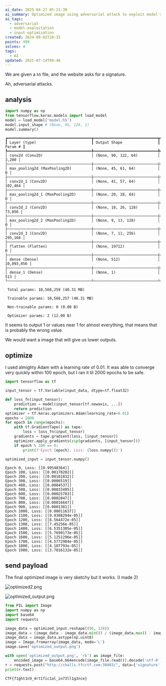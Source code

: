 ```yaml
---
ai_date: 2025-04-27 05:21:30
ai_summary: Optimized image using adversarial attack to exploit model's weakness, submitting manipulated signature for flag
ai_tags:
  - adversarial
  - model-exploitation
  - input-optimization
created: 2024-08-02T20:15
points: 499
solves: 4
tags:
  - AI
updated: 2025-07-14T09:46
---
```


We are given a `h5` file, and the website asks for a signature.

Ah, adversarial attacks.

## analysis

```python
import numpy as np
from tensorflow.keras.models import load_model
model = load_model('model.h5')
model.input_shape # (None, 96, 128, 1)
model.summary()
```

```text
┏━━━━━━━━━━━━━━━━━━━━━━━━━━━━━━━━━━━━━━┳━━━━━━━━━━━━━━━━━━━━━━━━━━━━━┳━━━━━━━━━━━━━━━━━┓
┃ Layer (type)                         ┃ Output Shape                ┃         Param # ┃
┡━━━━━━━━━━━━━━━━━━━━━━━━━━━━━━━━━━━━━━╇━━━━━━━━━━━━━━━━━━━━━━━━━━━━━╇━━━━━━━━━━━━━━━━━┩
│ conv2d (Conv2D)                      │ (None, 90, 122, 64)         │           3,200 │
├──────────────────────────────────────┼─────────────────────────────┼─────────────────┤
│ max_pooling2d (MaxPooling2D)         │ (None, 45, 61, 64)          │               0 │
├──────────────────────────────────────┼─────────────────────────────┼─────────────────┤
│ conv2d_1 (Conv2D)                    │ (None, 41, 57, 64)          │         102,464 │
├──────────────────────────────────────┼─────────────────────────────┼─────────────────┤
│ max_pooling2d_1 (MaxPooling2D)       │ (None, 20, 28, 64)          │               0 │
├──────────────────────────────────────┼─────────────────────────────┼─────────────────┤
│ conv2d_2 (Conv2D)                    │ (None, 18, 26, 128)         │          73,856 │
├──────────────────────────────────────┼─────────────────────────────┼─────────────────┤
│ max_pooling2d_2 (MaxPooling2D)       │ (None, 9, 13, 128)          │               0 │
├──────────────────────────────────────┼─────────────────────────────┼─────────────────┤
│ conv2d_3 (Conv2D)                    │ (None, 7, 11, 256)          │         295,168 │
├──────────────────────────────────────┼─────────────────────────────┼─────────────────┤
│ flatten (Flatten)                    │ (None, 19712)               │               0 │
├──────────────────────────────────────┼─────────────────────────────┼─────────────────┤
│ dense (Dense)                        │ (None, 512)                 │      10,093,056 │
├──────────────────────────────────────┼─────────────────────────────┼─────────────────┤
│ dense_1 (Dense)                      │ (None, 1)                   │             513 │
└──────────────────────────────────────┴─────────────────────────────┴─────────────────┘

 Total params: 10,568,259 (40.31 MB)

 Trainable params: 10,568,257 (40.31 MB)

 Non-trainable params: 0 (0.00 B)

 Optimizer params: 2 (12.00 B)
```

It seems to output 1 or values near 1 for almost everything, that means that is probably the wrong value.

We would want a image that will give us lower outputs.

## optimize
I used almighty Adam with a learning rate of 0.01.
It was able to converge very quickly within 100 epoch, but I ran it til 2000 epochs to be safe.

```python
import tensorflow as tf

input_tensor = tf.Variable(input_data, dtype=tf.float32)

def loss_fn(input_tensor):
    prediction = model(input_tensor[tf.newaxis, ...])
    return prediction
optimizer = tf.keras.optimizers.Adam(learning_rate=0.01)
epochs = 2000
for epoch in range(epochs):
    with tf.GradientTape() as tape:
        loss = loss_fn(input_tensor)
    gradients = tape.gradient(loss, [input_tensor])
    optimizer.apply_gradients(zip(gradients, [input_tensor]))
    if epoch % 100 == 0:
        print(f'Epoch {epoch}, Loss: {loss.numpy()}')

optimized_input = input_tensor.numpy()
```

```
Epoch 0, Loss: [[0.99548364]]
Epoch 100, Loss: [[0.00178202]]
Epoch 200, Loss: [[0.00101832]]
Epoch 300, Loss: [[0.0006519]]
Epoch 400, Loss: [[0.0004537]]
Epoch 500, Loss: [[0.00033495]]
Epoch 600, Loss: [[0.00025783]]
Epoch 700, Loss: [[0.0002047]]
Epoch 800, Loss: [[0.00016647]]
Epoch 900, Loss: [[0.0001381]]
Epoch 1000, Loss: [[0.00011637]]
Epoch 1100, Loss: [[9.9308294e-05]]
Epoch 1200, Loss: [[8.564472e-05]]
Epoch 1300, Loss: [[7.45256e-05]]
Epoch 1400, Loss: [[6.5351305e-05]]
Epoch 1500, Loss: [[5.7699173e-05]]
Epoch 1600, Loss: [[5.1251296e-05]]
Epoch 1700, Loss: [[4.5772984e-05]]
Epoch 1800, Loss: [[4.107793e-05]]
Epoch 1900, Loss: [[3.7016132e-05]]
```

## send payload

The final optimized image is very sketchy but it works. (I made 2)

![optimized2.png](https://res.cloudinary.com/kumonochisanaka/image/upload/v1722644989/2024/08/c71c10265c77abbd4b138ad8d7e557f7.png)

![optimized_output.png](https://res.cloudinary.com/kumonochisanaka/image/upload/v1722644998/2024/08/4c0dd7941f3f19d8c9f6c6baa47fb7a4.png)

```python
from PIL import Image
import numpy as np
import base64
import requests

image_data = optimized_input.reshape((96, 128))
image_data = (image_data - image_data.min()) / (image_data.max() - image_data.min()) * 255
image_data = image_data.astype(np.uint8)
image = Image.fromarray(image_data, mode='L')
image.save('optimized_output.png')

with open('optimized_output.png', 'rb') as image_file:
    encoded_image = base64.b64encode(image_file.read()).decode('utf-8')
r = requests.post("http://challs.tfcctf.com:30403/", data={'signature': "data:image/png;base64,"+encoded_image})
print(r.text)
```

```flag
CTF{f1ght1n9_4rt1fic1al_in73ll1g3nce}
```